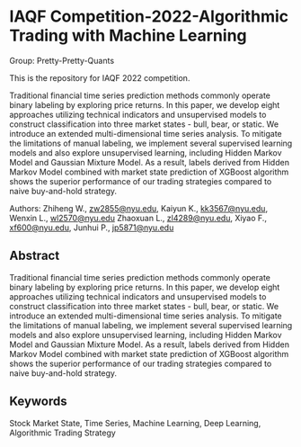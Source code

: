 # IAQF Competition-2022-Algorithmic Trading with Machine Learning
Group: Pretty-Pretty-Quants

This is the repository for IAQF 2022 competition.

Traditional financial time series prediction methods commonly operate binary labeling by exploring price returns. In this paper, we develop eight approaches utilizing technical indicators and unsupervised models to construct classification into three market states - bull, bear, or static. We introduce an extended multi-dimensional time series analysis. To mitigate the limitations of manual labeling, we implement several supervised learning models and also explore unsupervised learning, including Hidden Markov Model and Gaussian Mixture Model. As a result, labels derived from Hidden Markov Model combined with market state prediction of XGBoost algorithm shows the superior performance of our trading strategies compared to naive buy-and-hold strategy.

Authors: 
Zhiheng W., zw2855@nyu.edu,
Kaiyun K., kk3567@nyu.edu, 
Wenxin L., wl2570@nyu.edu
Zhaoxuan L., zl4289@nyu.edu,
Xiyao F., xf600@nyu.edu,
Junhui P., jp5871@nyu.edu


## Abstract 
Traditional financial time series prediction methods commonly operate binary labeling by exploring price returns. In this paper, we develop eight approaches utilizing technical indicators and unsupervised models to construct classification into three market states - bull, bear, or static. We introduce an extended multi-dimensional time series analysis. 
To mitigate the limitations of manual labeling,
we implement several supervised learning
models and also explore unsupervised learning,
including Hidden Markov Model and Gaussian
Mixture Model. As a result, labels derived from
Hidden Markov Model combined with market
state prediction of XGBoost algorithm shows the
superior performance of our trading strategies
compared to naive buy-and-hold strategy.
## Keywords 
Stock Market State, Time Series,
Machine Learning, Deep Learning, Algorithmic Trading
Strategy

